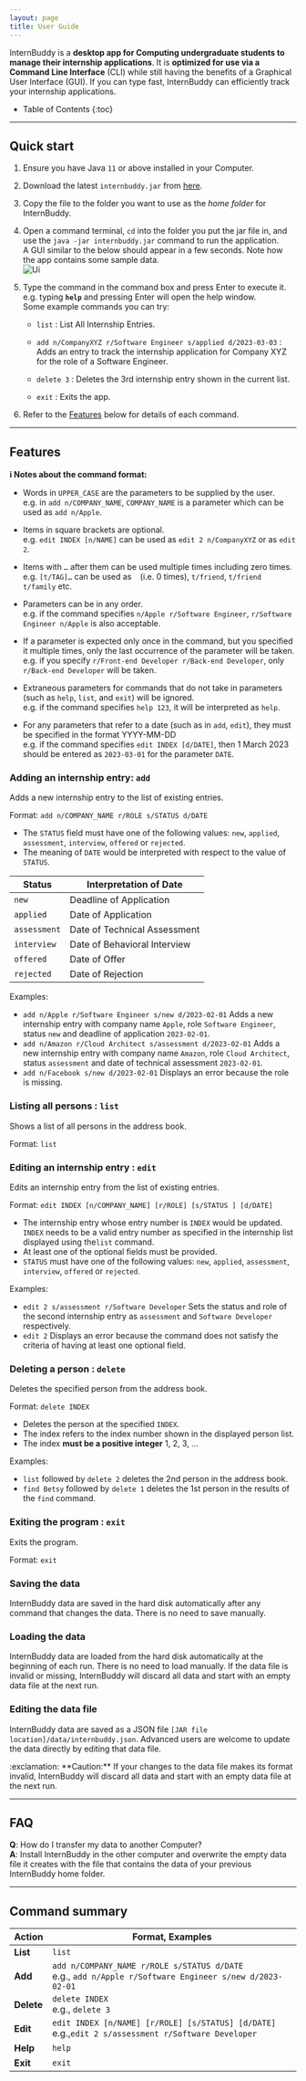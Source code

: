 ```yaml
---
layout: page
title: User Guide
---
```


InternBuddy is a **desktop app for Computing undergraduate students to manage their internship applications**.
It is **optimized for use via a Command Line Interface** (CLI) while still having the benefits of a Graphical User
Interface (GUI). If you can type fast, InternBuddy can efficiently track your internship applications.

* Table of Contents
{:toc}

--------------------------------------------------------------------------------------------------------------------

## Quick start

1. Ensure you have Java `11` or above installed in your Computer.

2. Download the latest `internbuddy.jar` from [here](https://github.com/AY2223S2-CS2103T-T14-3/tp/releases).

3. Copy the file to the folder you want to use as the _home folder_ for InternBuddy.

4. Open a command terminal, `cd` into the folder you put the jar file in, and use the `java -jar internbuddy.jar`
   command to run the application.<br>
   A GUI similar to the below should appear in a few seconds. Note how the app contains some sample data.<br>
   ![Ui](images/Ui.png)

5. Type the command in the command box and press Enter to execute it. e.g. typing **`help`** and pressing Enter will
   open the help window.<br>
   Some example commands you can try:

   * `list` : List All Internship Entries.

   * `add n/CompanyXYZ r/Software Engineer s/applied d/2023-03-03` : Adds an entry to track the internship
      application for Company XYZ for the role of a Software Engineer.

   * `delete 3` : Deletes the 3rd internship entry shown in the current list.

   * `exit` : Exits the app.

6. Refer to the [Features](#features) below for details of each command.

--------------------------------------------------------------------------------------------------------------------

## Features

<div markdown="block" class="alert alert-info">

**:information_source: Notes about the command format:**<br>

* Words in `UPPER_CASE` are the parameters to be supplied by the user.<br>
  e.g. in `add n/COMPANY_NAME`, `COMPANY_NAME` is a parameter which can be used as `add n/Apple`.

* Items in square brackets are optional.<br>
  e.g. `edit INDEX [n/NAME]` can be used as `edit 2 n/CompanyXYZ` or as `edit 2`.

* Items with `…`​ after them can be used multiple times including zero times.<br>
  e.g. `[t/TAG]…​` can be used as ` ` (i.e. 0 times), `t/friend`, `t/friend t/family` etc.

* Parameters can be in any order.<br>
  e.g. if the command specifies `n/Apple r/Software Engineer`, `r/Software Engineer n/Apple` is also acceptable.

* If a parameter is expected only once in the command, but you specified it multiple times, only the last occurrence of
  the parameter will be taken.<br>
  e.g. if you specify `r/Front-end Developer r/Back-end Developer`, only `r/Back-end Developer` will be taken.

* Extraneous parameters for commands that do not take in parameters (such as `help`, `list`, and `exit`) will be
  ignored.<br>
  e.g. if the command specifies `help 123`, it will be interpreted as `help`.

* For any parameters that refer to a date (such as in `add`, `edit`), they must be specified in the format YYYY-MM-DD<br>
  e.g. if the command specifies `edit INDEX [d/DATE]`, then 1 March 2023 should be entered as `2023-03-01` for the
  parameter `DATE`.
</div>

### Adding an internship entry: `add`

Adds a new internship entry to the list of existing entries.

Format: `add n/COMPANY_NAME r/ROLE s/STATUS d/DATE`
- The `STATUS` field  must have one of the following values: `new`, `applied`,
  `assessment`, `interview`, `offered` or `rejected`.
- The meaning of `DATE` would be interpreted with respect to the value of `STATUS`.


| Status       | Interpretation of Date       |
|--------------|------------------------------|
| `new`        | Deadline of Application      |
| `applied`    | Date of Application          |
| `assessment` | Date of Technical Assessment |
| `interview`  | Date of Behavioral Interview |
| `offered`    | Date of Offer                |
| `rejected`   | Date of Rejection            |

Examples:
* `add n/Apple r/Software Engineer s/new d/2023-02-01` Adds a new internship entry with
  company name `Apple`, role `Software Engineer`, status `new` and deadline
  of application `2023-02-01`.
* `add n/Amazon r/Cloud Architect s/assessment d/2023-02-01` Adds a new internship entry
  with company name `Amazon`, role `Cloud Architect`, status `assessment` and
  date of technical assessment `2023-02-01`.
* `add n/Facebook s/new d/2023-02-01` Displays an error because the role is missing.

### Listing all persons : `list`

Shows a list of all persons in the address book.

Format: `list`

### Editing an internship entry : `edit`

Edits an internship entry from the list of existing entries.

Format: `edit INDEX [n/COMPANY_NAME] [r/ROLE] [s/STATUS ] [d/DATE]`

* The internship entry whose entry number is `INDEX` would be updated. `INDEX` needs to be a valid entry number as specified in the internship list displayed using the`list` command. 
* At least one of the optional fields must be provided.
* `STATUS` must have one of the following values: `new`, `applied`, `assessment`, `interview`, `offered` or `rejected`.

Examples:
*  `edit 2 s/assessment r/Software Developer` Sets the status and role of the second internship entry as `assessment` and `Software Developer` respectively.
*  `edit 2` Displays an error because the command does not satisfy the criteria of having at least one optional field.


### Deleting a person : `delete`

Deletes the specified person from the address book.

Format: `delete INDEX`

* Deletes the person at the specified `INDEX`.
* The index refers to the index number shown in the displayed person list.
* The index **must be a positive integer** 1, 2, 3, …​

Examples:
* `list` followed by `delete 2` deletes the 2nd person in the address book.
* `find Betsy` followed by `delete 1` deletes the 1st person in the results of the `find` command.



### Exiting the program : `exit`

Exits the program.

Format: `exit`

### Saving the data

InternBuddy data are saved in the hard disk automatically after any command that changes the data.
There is no need to save manually.

### Loading the data

InternBuddy data are loaded from the hard disk automatically at the beginning of each run.
There is no need to load manually. If the data file is invalid or missing, InternBuddy will discard all data and start
with an empty data file at the next run.

### Editing the data file

InternBuddy data are saved as a JSON file `[JAR file location]/data/internbuddy.json`. Advanced users are welcome to
update the data directly by editing that data file.

<div markdown="span" class="alert alert-warning">:exclamation: **Caution:**
If your changes to the data file makes its format invalid, InternBuddy will discard all data and start with an empty
data file at the next run.
</div>

--------------------------------------------------------------------------------------------------------------------

## FAQ

**Q**: How do I transfer my data to another Computer?<br>
**A**: Install InternBuddy in the other computer and overwrite the empty data file it creates with the file that
contains the data of your previous InternBuddy home folder.

--------------------------------------------------------------------------------------------------------------------

## Command summary

| Action     | Format, Examples                                                                                             |
|------------|--------------------------------------------------------------------------------------------------------------|
| **List**   | `list`                                                                                                       |
| **Add**    | `add n/COMPANY_NAME r/ROLE s/STATUS d/DATE​` <br> e.g., `add n/Apple r/Software Engineer s/new d/2023-02-01` |
| **Delete** | `delete INDEX`<br> e.g., `delete 3`                                                                          |
| **Edit**   | `edit INDEX [n/NAME] [r/ROLE] [s/STATUS] [d/DATE]​`<br> e.g.,`edit 2 s/assessment r/Software Developer`      |
| **Help**   | `help`                                                                                                       |
| **Exit**   | `exit`                                                                                                       |


